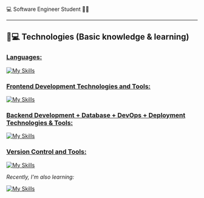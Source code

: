 💻 Software Engineer Student 🧑‍💻

<hr>

## 🚀💻 Technologies (Basic knowledge & learning)

### <u> Languages: </u>

[![My Skills](https://skillicons.dev/icons?i=python,cpp,cs,matlab)](https://skillicons.dev)

### <u> Frontend Development Technologies and Tools: </u>

[![My Skills](https://skillicons.dev/icons?i=html,css,vue,figma)](https://skillicons.dev)

### <u> Backend Development + Database + DevOps + Deployment Technologies & Tools: </u>

[![My Skills](https://skillicons.dev/icons?i=dotnet,mysql,firebase)](https://skillicons.dev)

### <u> Version Control and Tools:</u>

[![My Skills](https://skillicons.dev/icons?i=git,github)](https://skillicons.dev)


<i> Recently, I'm also learning: </i>

[![My Skills](https://skillicons.dev/icons?i=java,spring)](https://skillicons.dev)
